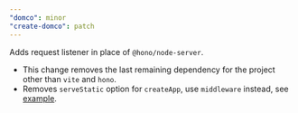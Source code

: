 ```yaml
---
"domco": minor
"create-domco": patch
---
```


Adds request listener in place of `@hono/node-server`.

- This change removes the last remaining dependency for the project other than `vite` and `hono`.
- Removes `serveStatic` option for `createApp`, use `middleware` instead, see [example](https://domco.robino.dev/deploy#example).
